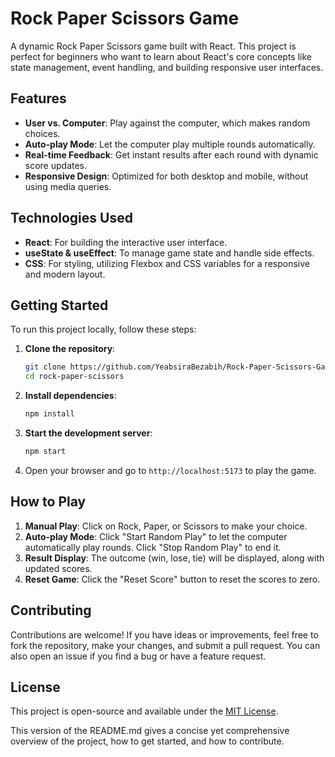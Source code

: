 # Rock Paper Scissors Game

A dynamic Rock Paper Scissors game built with React. This project is perfect for beginners who want to learn about React's core concepts like state management, event handling, and building responsive user interfaces.

## Features

- **User vs. Computer**: Play against the computer, which makes random choices.
- **Auto-play Mode**: Let the computer play multiple rounds automatically.
- **Real-time Feedback**: Get instant results after each round with dynamic score updates.
- **Responsive Design**: Optimized for both desktop and mobile, without using media queries.

## Technologies Used

- **React**: For building the interactive user interface.
- **useState & useEffect**: To manage game state and handle side effects.
- **CSS**: For styling, utilizing Flexbox and CSS variables for a responsive and modern layout.

## Getting Started

To run this project locally, follow these steps:

1. **Clone the repository**:
    ```bash
    git clone https://github.com/YeabsiraBezabih/Rock-Paper-Scissors-Game.git
    cd rock-paper-scissors
    ```

2. **Install dependencies**:
    ```bash
    npm install
    ```

3. **Start the development server**:
    ```bash
    npm start
    ```

4. Open your browser and go to `http://localhost:5173` to play the game.

## How to Play

1. **Manual Play**: Click on Rock, Paper, or Scissors to make your choice.
2. **Auto-play Mode**: Click "Start Random Play" to let the computer automatically play rounds. Click "Stop Random Play" to end it.
3. **Result Display**: The outcome (win, lose, tie) will be displayed, along with updated scores.
4. **Reset Game**: Click the "Reset Score" button to reset the scores to zero.

## Contributing

Contributions are welcome! If you have ideas or improvements, feel free to fork the repository, make your changes, and submit a pull request. You can also open an issue if you find a bug or have a feature request.

## License

This project is open-source and available under the [MIT License](https://github.com/git/git-scm.com/blob/main/MIT-LICENSE.txt).

This version of the README.md gives a concise yet comprehensive overview of the project, how to get started, and how to contribute.

